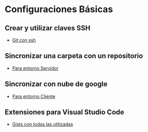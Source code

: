 # Configuraciones Básicas

## Crear y utilizar claves SSH

- [Git con ssh](./0%20-%20Git%20con%20ssh/)

## Sincronizar una carpeta con un repositorio

- [Para entorno Servidor](./1%20-%20Sincronizar%20Entorno%20Servidor/)

## Sincronizar con nube de google

- [Para entorno Cliente](./2%20-%20Sincronizar%20Entorno%20Cliente/)

## Extensiones para Visual Studio Code

- [Gists con todas las utilizadas](https://gist.github.com/glavadoj01/1f355811b7710b8dfd8e775514263bbe)
